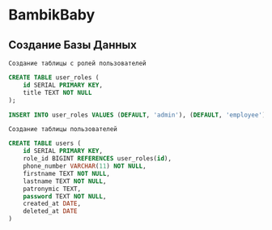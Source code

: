 # BambikBaby

## Создание Базы Данных

`Создание таблицы с ролей пользователей`

```sql
CREATE TABLE user_roles (
	id SERIAL PRIMARY KEY,
	title TEXT NOT NULL
);

INSERT INTO user_roles VALUES (DEFAULT, 'admin'), (DEFAULT, 'employee'), (DEFAULT, 'user');
```

`Создание таблицы пользователей`

```sql
CREATE TABLE users (
	id SERIAL PRIMARY KEY,
	role_id BIGINT REFERENCES user_roles(id),
	phone_number VARCHAR(11) NOT NULL,
	firstname TEXT NOT NULL,
	lastname TEXT NOT NULL,
	patronymic TEXT,
	password TEXT NOT NULL,
	created_at DATE,
	deleted_at DATE
)
```